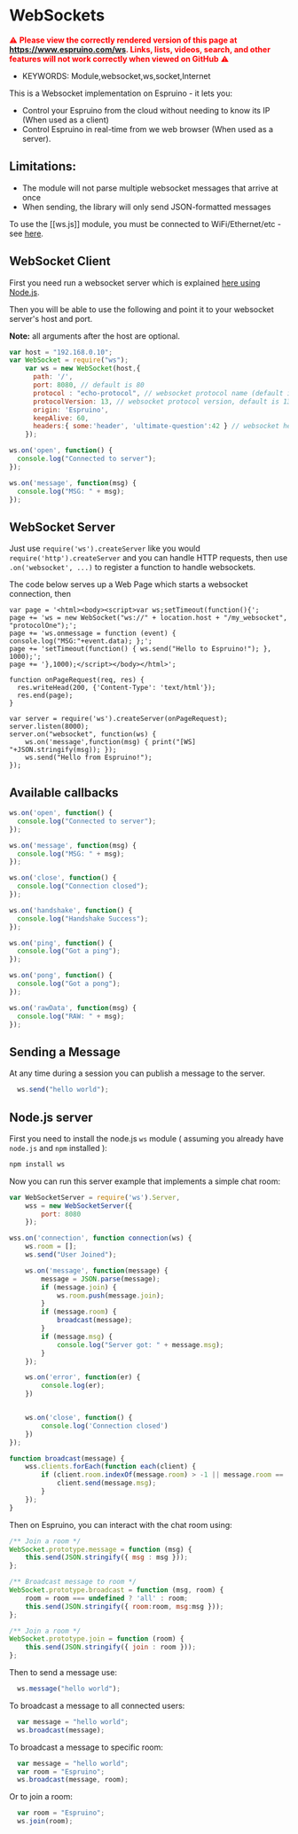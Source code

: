 <!--- Copyright (c) 2015 Gordon Williams & Sameh Hady. See the file LICENSE for copying permission. -->
WebSockets
==========

<span style="color:red">:warning: **Please view the correctly rendered version of this page at https://www.espruino.com/ws. Links, lists, videos, search, and other features will not work correctly when viewed on GitHub** :warning:</span>

* KEYWORDS: Module,websocket,ws,socket,Internet

This is a Websocket implementation on Espruino - it lets you:

* Control your Espruino from the cloud without needing to know its IP (When used as a client)
* Control Espruino in real-time from we web browser (When used as a server).

Limitations:
-----------

* The module will not parse multiple websocket messages that arrive at once
* When sending, the library will only send JSON-formatted messages

To use the [[ws.js]] module, you must be connected to WiFi/Ethernet/etc - see [here](/Internet).

WebSocket Client
----------------

First you need run a websocket server which is explained [here using Node.js](https://www.npmjs.com/package/ws).

Then you will be able to use the following and point it to your websocket server's host and port.

**Note:** all arguments after the host are optional.

```js
var host = "192.168.0.10";
var WebSocket = require("ws");
    var ws = new WebSocket(host,{
      path: '/',
      port: 8080, // default is 80
      protocol : "echo-protocol", // websocket protocol name (default is none)
      protocolVersion: 13, // websocket protocol version, default is 13
      origin: 'Espruino',
      keepAlive: 60,
      headers:{ some:'header', 'ultimate-question':42 } // websocket headers to be used e.g. for auth (default is none)
    });

ws.on('open', function() {
  console.log("Connected to server");
});

ws.on('message', function(msg) {
  console.log("MSG: " + msg);
});
```

WebSocket Server
----------------

Just use `require('ws').createServer` like you would `require('http').createServer` and you can handle HTTP requests,
then use `.on('websocket', ...)` to register a function to handle websockets.

The code below serves up a Web Page which starts a websocket connection, then

```
var page = '<html><body><script>var ws;setTimeout(function(){';
page += 'ws = new WebSocket("ws://" + location.host + "/my_websocket", "protocolOne");';
page += 'ws.onmessage = function (event) { console.log("MSG:"+event.data); };';
page += 'setTimeout(function() { ws.send("Hello to Espruino!"); }, 1000);';
page += '},1000);</script></body></html>';

function onPageRequest(req, res) {
  res.writeHead(200, {'Content-Type': 'text/html'});
  res.end(page);
}

var server = require('ws').createServer(onPageRequest);
server.listen(8000);
server.on("websocket", function(ws) {
    ws.on('message',function(msg) { print("[WS] "+JSON.stringify(msg)); });
    ws.send("Hello from Espruino!");
});
```


Available callbacks
-----------

```js
ws.on('open', function() {
  console.log("Connected to server");
});

ws.on('message', function(msg) {
  console.log("MSG: " + msg);
});

ws.on('close', function() {
  console.log("Connection closed");
});

ws.on('handshake', function() {
  console.log("Handshake Success");
});

ws.on('ping', function() {
  console.log("Got a ping");
});

ws.on('pong', function() {
  console.log("Got a pong");
});

ws.on('rawData', function(msg) {
  console.log("RAW: " + msg);
});
```

Sending a Message
-----------

At any time during a session you can publish a message to the server.

```js
  ws.send("hello world");
```

Node.js server
---------------

First you need to install the node.js `ws` module ( assuming you already have `node.js` and `npm` installed ):

```js
npm install ws
```

Now you can run this server example that implements a simple chat room:

```js
var WebSocketServer = require('ws').Server,
    wss = new WebSocketServer({
        port: 8080
    });

wss.on('connection', function connection(ws) {
    ws.room = [];
    ws.send("User Joined");

    ws.on('message', function(message) {
        message = JSON.parse(message);
        if (message.join) {
            ws.room.push(message.join);
        }
        if (message.room) {
            broadcast(message);
        }
        if (message.msg) {
            console.log("Server got: " + message.msg);
        }
    });

    ws.on('error', function(er) {
        console.log(er);
    })


    ws.on('close', function() {
        console.log('Connection closed')
    })
});

function broadcast(message) {
    wss.clients.forEach(function each(client) {
        if (client.room.indexOf(message.room) > -1 || message.room == 'all') {
            client.send(message.msg);
        }
    });
}
```

Then on Espruino, you can interact with the chat room using:

```js
/** Join a room */
WebSocket.prototype.message = function (msg) {
    this.send(JSON.stringify({ msg : msg }));
};

/** Broadcast message to room */
WebSocket.prototype.broadcast = function (msg, room) {
    room = room === undefined ? 'all' : room;
    this.send(JSON.stringify({ room:room, msg:msg }));
};

/** Join a room */
WebSocket.prototype.join = function (room) {
    this.send(JSON.stringify({ join : room }));
};
```

Then to send a message use:

```js
  ws.message("hello world");
```

To broadcast a message to all connected users:

```js
  var message = "hello world";
  ws.broadcast(message);
```

To broadcast a message to specific room:

```js
  var message = "hello world";
  var room = "Espruino";
  ws.broadcast(message, room);
```

Or to join a room:

```js
  var room = "Espruino";
  ws.join(room);
```
